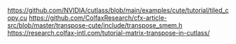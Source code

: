 https://github.com/NVIDIA/cutlass/blob/main/examples/cute/tutorial/tiled_copy.cu
https://github.com/ColfaxResearch/cfx-article-src/blob/master/transpose-cute/include/transpose_smem.h
https://research.colfax-intl.com/tutorial-matrix-transpose-in-cutlass/
